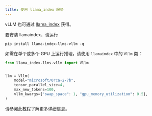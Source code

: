 ```yaml
---
title: 使用 llama_index 服务
---
```


vLLM 也可通过 [llama_index](https://github.com/run-llama/llama_index) 获得。

要安装 llamaindex，请运行

```plain
pip install llama-index-llms-vllm -q
```

如需在单个或多个 GPU 上运行推理，请使用 `llamaindex` 中的 `Vllm` 类：

```python
from llama_index.llms.vllm import Vllm


llm = Vllm(
    model="microsoft/Orca-2-7b",
    tensor_parallel_size=4,
    max_new_tokens=100,
    vllm_kwargs={"swap_space": 1, "gpu_memory_utilization": 0.5},
)
```

请参阅此[教程](https://docs.llamaindex.ai/en/latest/examples/llm/vllm/)了解更多详细信息。
